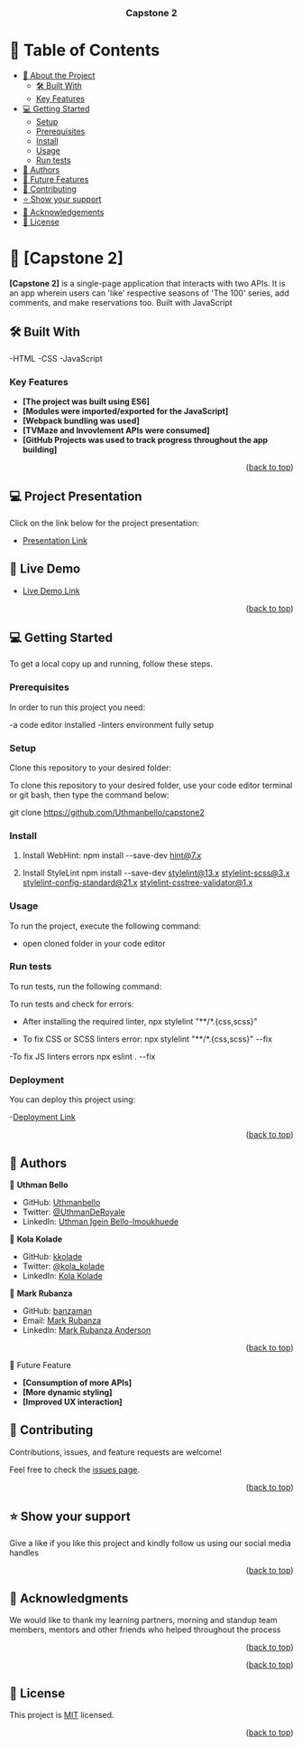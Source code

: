 <a name="readme-top"></a>

<div align="center">

  <br/>

  <h3><b>Capstone 2</b></h3>

</div>

<!-- TABLE OF CONTENTS -->

# 📗 Table of Contents

- [📖 About the Project](#about-project)
  - [🛠 Built With](#built-with)
  - [Key Features](#key-features)
- [💻 Getting Started](#getting-started)
  - [Setup](#setup)
  - [Prerequisites](#prerequisites)
  - [Install](#install)
  - [Usage](#usage)
  - [Run tests](#run-tests)
- [👥 Authors](#authors)
- [🔭 Future Features](#future-features)
- [🤝 Contributing](#contributing)
- [⭐️ Show your support](#support)
- [🙏 Acknowledgements](#acknowledgements)
- [📝 License](#license)

<!-- PROJECT DESCRIPTION -->

# 📖 [Capstone 2] <a name="about-project"></a>

**[Capstone 2]** is a single-page application that interacts with two APIs. It is an app wherein users can 'like' respective seasons of 'The 100' series, add comments, and make reservations too. Built with JavaScript

## 🛠 Built With <a name="built-with"></a>
-HTML
-CSS
-JavaScript

### Key Features <a name="key-features"></a>

- **[The project was built using ES6]**
- **[Modules were imported/exported for the JavaScript]**
- **[Webpack bundling was used]**
- **[TVMaze and Invovlement APIs were consumed]**
- **[GitHub Projects was used to track progress throughout the app building]**

<p align="right">(<a href="#readme-top">back to top</a>)</p>

## 💻 Project Presentation <a name="getting-started"></a>

Click on the link below for the project presentation:

- [Presentation Link](https://drive.google.com/file/d/1EzH2a3eMOoDAoMNG2LJM0yU8dbKfCCcN/view?usp=sharing)

## 🚀 Live Demo <a name="live-demo"></a>

- [Live Demo Link](https://uthmanbello.github.io/capstone2/dist)

<p align="right">(<a href="#readme-top">back to top</a>)</p>

## 💻 Getting Started <a name="getting-started"></a>

To get a local copy up and running, follow these steps.

### Prerequisites

In order to run this project you need:

-a code editor installed
-linters environment fully setup
### Setup

Clone this repository to your desired folder:

To clone this repository to your desired folder, use your code editor terminal or git bash, then type the command below:

git clone https://github.com/Uthmanbello/capstone2

### Install

1. Install WebHint:
npm install --save-dev hint@7.x

2. Install StyleLint
npm install --save-dev stylelint@13.x stylelint-scss@3.x stylelint-config-standard@21.x stylelint-csstree-validator@1.x

### Usage

To run the project, execute the following command:

- open cloned folder in your code editor

### Run tests

To run tests, run the following command:

To run tests and check for errors:
- After installing the required linter,
npx stylelint "**/*.{css,scss}"

- To fix CSS or SCSS linters error:
npx stylelint "**/*.{css,scss}" --fix

-To fix JS linters errors
npx eslint . --fix

### Deployment

You can deploy this project using:

-[Deployment Link](https://uthmanbello.github.io/capstone2/dist)

<p align="right">(<a href="#readme-top">back to top</a>)</p>

## 👥 Authors <a name="authors"></a>

👤 **Uthman Bello**

- GitHub: [Uthmanbello](https://github.com/Uthmanbello)
- Twitter: [@UthmanDeRoyale](https://twitter.com/UthmanDeRoyale)
- LinkedIn: [Uthman Igein Bello-Imoukhuede](linkedin.com/in/uthman-igein-bello-imoukhuede)

👤 **Kola Kolade**

- GitHub: [kkolade](https://github.com/kkolade)
- Twitter: [@kola_kolade](https://twitter.com/kola_kolade)
- LinkedIn: [Kola Kolade](https://linkedin.com/in/kolakolade/)

👤 **Mark Rubanza**

- GitHub: [banzaman](https://github.com/banzaman)
- Email: [Mark Rubanza](markrubanza10@gmail.com)
- LinkedIn: [Mark Rubanza Anderson](https://www.linkedin.com/in/mark-rubanza-anderson-4399a2211/)

<p align="right">(<a href="#readme-top">back to top</a>)</p>

🔭 Future Feature
- **[Consumption of more APIs]**
- **[More dynamic styling]**
- **[Improved UX interaction]**

## 🤝 Contributing <a name="contributing"></a>

Contributions, issues, and feature requests are welcome!

Feel free to check the [issues page](../../issues/).

<p align="right">(<a href="#readme-top">back to top</a>)</p>

<!-- SUPPORT -->

## ⭐️ Show your support <a name="support"></a>

Give a like if you like this project and kindly follow us using our social media handles

<p align="right">(<a href="#readme-top">back to top</a>)</p>

## 🙏 Acknowledgments <a name="acknowledgements"></a>

We would like to thank my learning partners, morning and standup team members, mentors and other friends who helped throughout the process

<p align="right">(<a href="#readme-top">back to top</a>)</p>


<p align="right">(<a href="#readme-top">back to top</a>)</p>

<!-- LICENSE -->

## 📝 License <a name="license"></a>

This project is [MIT](./LICENSE) licensed.

<p align="right">(<a href="#readme-top">back to top</a>)</p>

